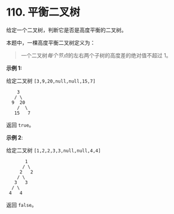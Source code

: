# 110. 平衡二叉树

给定一个二叉树，判断它是否是高度平衡的二叉树。

本题中，一棵高度平衡二叉树定义为：

> 一个二叉树*每个节点*的左右两个子树的高度差的绝对值不超过 1。

**示例 1:**

给定二叉树 `[3,9,20,null,null,15,7]`

```()
    3
   / \
  9  20
    /  \
   15   7
```

返回 `true`。

**示例 2**:

给定二叉树 `[1,2,2,3,3,null,null,4,4]`

```()
       1
      / \
     2   2
    / \
   3   3
  / \
 4   4
```

返回 `false`。
